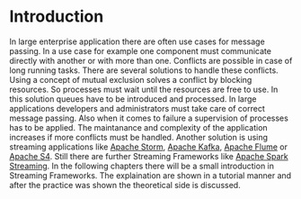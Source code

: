# Introduction

In large enterprise application there are often use cases for message passing. In a use case for example one component must communicate directly with another or with more than one. Conflicts are possible in case of long running tasks. There are several solutions to handle these conflicts. Using a concept of mutual exclusion solves a conflict by blocking resources. So processes must wait until the resources are free to use. In this solution queues have to be introduced and processed. In large applications developers and administrators must take care of correct message passing. Also when it comes to failure a supervision of processes has to be applied. The maintanance and complexity of the application increases if more conflicts must be handled. Another solution is using streaming applications like [Apache Storm](http://storm.incubator.apache.org/), [Apache Kafka](http://kafka.apache.org/), [Apache Flume](http://flume.apache.org/) or [Apache S4](http://incubator.apache.org/s4/). Still there are further Streaming Frameworks like [Apache Spark Streaming](https://spark.incubator.apache.org/docs/0.8.1/index.html). In the following chapters there will be a small introduction in Streaming Frameworks. The explaination are shown in a tutorial manner and after the practice was shown the theoretical side is discussed.